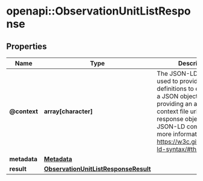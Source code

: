 # openapi::ObservationUnitListResponse

## Properties
Name | Type | Description | Notes
------------ | ------------- | ------------- | -------------
**@context** | **array[character]** | The JSON-LD Context is used to provide JSON-LD definitions to each field in a JSON object. By providing an array of context file urls, a BrAPI response object becomes JSON-LD compatible.    For more information, see https://w3c.github.io/json-ld-syntax/#the-context | [optional] 
**metadata** | [**Metadata**](metadata.md) |  | 
**result** | [**ObservationUnitListResponseResult**](ObservationUnitListResponse_result.md) |  | 


